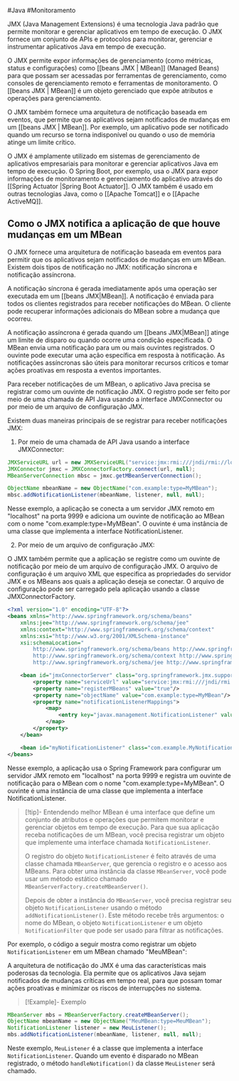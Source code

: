 #Java #Monitoramento 

JMX (Java Management Extensions) é uma tecnologia Java padrão que permite monitorar e gerenciar aplicativos em tempo de execução. O JMX fornece um conjunto de APIs e protocolos para monitorar, gerenciar e instrumentar aplicativos Java em tempo de execução.

O JMX permite expor informações de gerenciamento (como métricas, status e configurações) como [[beans JMX | MBean]] (Managed Beans) para que possam ser acessadas por ferramentas de gerenciamento, como consoles de gerenciamento remoto e ferramentas de monitoramento. O [[beans JMX | MBean]] é um objeto gerenciado que expõe atributos e operações para gerenciamento.

O JMX também fornece uma arquitetura de notificação baseada em eventos, que permite que os aplicativos sejam notificados de mudanças em um [[beans JMX | MBean]]. Por exemplo, um aplicativo pode ser notificado quando um recurso se torna indisponível ou quando o uso de memória atinge um limite crítico.

O JMX é amplamente utilizado em sistemas de gerenciamento de aplicativos empresariais para monitorar e gerenciar aplicativos Java em tempo de execução. O Spring Boot, por exemplo, usa o JMX para expor informações de monitoramento e gerenciamento do aplicativo através do [[Spring Actuator |Spring Boot Actuator]]. O JMX também é usado em outras tecnologias Java, como o [[Apache Tomcat]] e o [[Apache ActiveMQ]].

## Como o JMX notifica a aplicação de que houve mudanças em um MBean

O JMX fornece uma arquitetura de notificação baseada em eventos para permitir que os aplicativos sejam notificados de mudanças em um MBean. Existem dois tipos de notificação no JMX: notificação síncrona e notificação assíncrona.

A notificação síncrona é gerada imediatamente após uma operação ser executada em um [[beans JMX|MBean]]. A notificação é enviada para todos os clientes registrados para receber notificações do MBean. O cliente pode recuperar informações adicionais do MBean sobre a mudança que ocorreu.

A notificação assíncrona é gerada quando um [[beans JMX|MBean]] atinge um limite de disparo ou quando ocorre uma condição especificada. O MBean envia uma notificação para um ou mais ouvintes registrados. O ouvinte pode executar uma ação específica em resposta à notificação. As notificações assíncronas são úteis para monitorar recursos críticos e tomar ações proativas em resposta a eventos importantes.

Para receber notificações de um MBean, o aplicativo Java precisa se registrar como um ouvinte de notificação JMX. O registro pode ser feito por meio de uma chamada de API Java usando a interface JMXConnector ou por meio de um arquivo de configuração JMX.

Existem duas maneiras principais de se registrar para receber notificações JMX:

1.  Por meio de uma chamada de API Java usando a interface JMXConnector:

```java
JMXServiceURL url = new JMXServiceURL("service:jmx:rmi:///jndi/rmi://localhost:9999/server");
JMXConnector jmxc = JMXConnectorFactory.connect(url, null);
MBeanServerConnection mbsc = jmxc.getMBeanServerConnection();

ObjectName mbeanName = new ObjectName("com.example:type=MyMBean");
mbsc.addNotificationListener(mbeanName, listener, null, null);
```

Nesse exemplo, a aplicação se conecta a um servidor JMX remoto em "localhost" na porta 9999 e adiciona um ouvinte de notificação ao MBean com o nome "com.example:type=MyMBean". O ouvinte é uma instância de uma classe que implementa a interface NotificationListener.

2.  Por meio de um arquivo de configuração JMX:

O JMX também permite que a aplicação se registre como um ouvinte de notificação por meio de um arquivo de configuração JMX. O arquivo de configuração é um arquivo XML que especifica as propriedades do servidor JMX e os MBeans aos quais a aplicação deseja se conectar. O arquivo de configuração pode ser carregado pela aplicação usando a classe JMXConnectorFactory.

```xml
<?xml version="1.0" encoding="UTF-8"?>
<beans xmlns="http://www.springframework.org/schema/beans"
    xmlns:jee="http://www.springframework.org/schema/jee"
    xmlns:context="http://www.springframework.org/schema/context"
    xmlns:xsi="http://www.w3.org/2001/XMLSchema-instance"
    xsi:schemaLocation="
        http://www.springframework.org/schema/beans http://www.springframework.org/schema/beans/spring-beans-4.3.xsd
        http://www.springframework.org/schema/context http://www.springframework.org/schema/context/spring-context-4.3.xsd
        http://www.springframework.org/schema/jee http://www.springframework.org/schema/jee/spring-jee-4.3.xsd">

    <bean id="jmxConnectorServer" class="org.springframework.jmx.support.ConnectorServerFactoryBean">
        <property name="serviceUrl" value="service:jmx:rmi:///jndi/rmi://localhost:9999/server"/>
        <property name="registerMBeans" value="true"/>
        <property name="objectName" value="com.example:type=MyMBean"/>
        <property name="notificationListenerMappings">
            <map>
                <entry key="javax.management.NotificationListener" value-ref="myNotificationListener"/>
            </map>
        </property>
    </bean>

    <bean id="myNotificationListener" class="com.example.MyNotificationListener"/>
</beans>

```

Nesse exemplo, a aplicação usa o Spring Framework para configurar um servidor JMX remoto em "localhost" na porta 9999 e registra um ouvinte de notificação para o MBean com o nome "com.example:type=MyMBean". O ouvinte é uma instância de uma classe que implementa a interface NotificationListener.

>[!tip]- Entendendo melhor
>MBean é uma interface que define um conjunto de atributos e operações que permitem monitorar e gerenciar objetos em tempo de execução. Para que sua aplicação receba notificações de um MBean, você precisa registrar um objeto que implemente uma interface chamada `NotificationListener`.
>
>O registro do objeto `NotificationListener` é feito através de uma classe chamada `MBeanServer`, que gerencia o registro e o acesso aos MBeans. Para obter uma instância da classe `MBeanServer`, você pode usar um método estático chamado `MBeanServerFactory.createMBeanServer()`.
>
>Depois de obter a instância do `MBeanServer`, você precisa registrar seu objeto `NotificationListener` usando o método `addNotificationListener()`. Este método recebe três argumentos: o nome do MBean, o objeto `NotificationListener` e um objeto `NotificationFilter` que pode ser usado para filtrar as notificações.
>
Por exemplo, o código a seguir mostra como registrar um objeto `NotificationListener` em um MBean chamado "MeuMBean":
>
A arquitetura de notificação do JMX é uma das características mais poderosas da tecnologia. Ela permite que os aplicativos Java sejam notificados de mudanças críticas em tempo real, para que possam tomar ações proativas e minimizar os riscos de interrupções no sistema.

>[!Example]- Exemplo
```java
MBeanServer mbs = MBeanServerFactory.createMBeanServer();
ObjectName mbeanName = new ObjectName("MeuMBean:type=MeuMBean");
NotificationListener listener = new MeuListener();
mbs.addNotificationListener(mbeanName, listener, null, null);
```

Neste exemplo, `MeuListener` é a classe que implementa a interface `NotificationListener`. Quando um evento é disparado no MBean registrado, o método `handleNotification()` da classe `MeuListener` será chamado.

